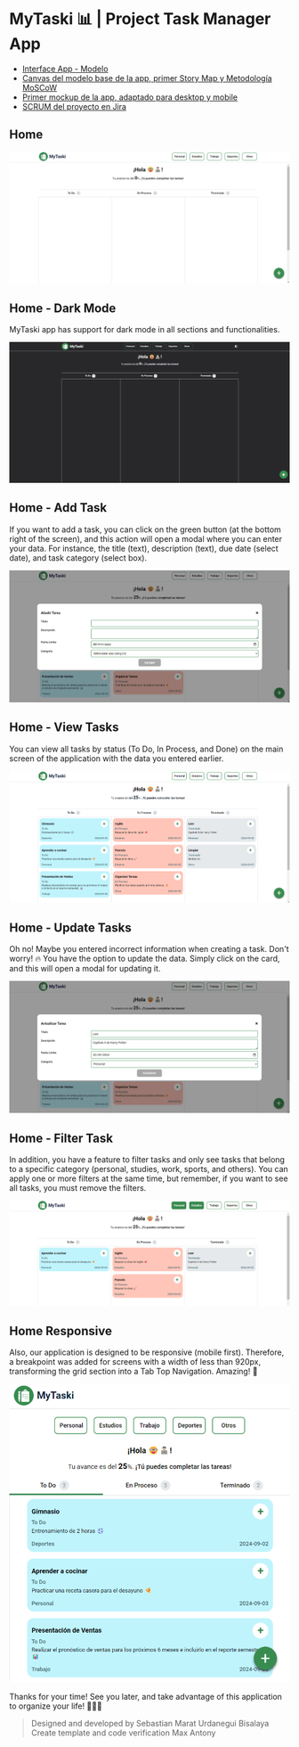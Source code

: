 # MyTaski 📊 | Project Task Manager App 

- [Interface App - Modelo](https://bordio.com/wp-content/themes/understrap/images/homepage/kanban-xl-1x.webp)
- [Canvas del modelo base de la app, primer Story Map y Metodología MoSCoW](https://excalidraw.com/#json=a_o5pxBZEDW17JiO49taR,-Xh19twN19IR8KPno0Z50Q)
- [Primer mockup de la app, adaptado para desktop y mobile](https://design.penpot.app/#/view/a05161ef-ac42-80c0-8004-e2646cfb9150?page-id=a05161ef-ac42-80c0-8004-e2646cfb9151&section=interactions&index=0&share-id=a05161ef-ac42-80c0-8004-e2658f014fbc)
- [SCRUM del proyecto en Jira](https://sebasurdanegui.atlassian.net/jira/software/projects/SCRUM/boards/1/backlog?selectedIssue=SCRUM-3&atlOrigin=eyJpIjoiNWI1OGMwZDk1NjNmNDczYzgyNGJiODY1MmY1NjIyNjgiLCJwIjoiaiJ9)

## **Home**
![Home](./assets/img/home.png)

## **Home - Dark Mode**
MyTaski app has support for dark mode in all sections and functionalities.

![Home Dark Mode](./assets/img/home%20dark%20theme.png)


## **Home - Add Task**
If you want to add a task, you can click on the green button (at the bottom right of the screen), and this action will open a modal where you can enter your data. For instance, the title (text), description (text), due date (select date), and task category (select box).

![Home](./assets/img/home%20add%20task.png)

## **Home - View Tasks**
You can view all tasks by status (To Do, In Process, and Done) on the main screen of the application with the data you entered earlier.

![Home](./assets/img/home%20tasks.png)

## **Home - Update Tasks**
Oh no! Maybe you entered incorrect information when creating a task. Don't worry! 🔥 You have the option to update the data. Simply click on the card, and this will open a modal for updating it.

![Home](./assets/img/home%20update%20task.png)

## **Home - Filter Task**

In addition, you have a feature to filter tasks and only see tasks that belong to a specific category (personal, studies, work, sports, and others). You can apply one or more filters at the same time, but remember, if you want to see all tasks, you must remove the filters.


![Home](./assets/img/home%20filter.png)

## **Home Responsive**

Also, our application is designed to be responsive (mobile first). Therefore, a breakpoint was added for screens with a width of less than 920px, transforming the grid section into a Tab Top Navigation. Amazing! 🚀

![Home](./assets/img/home%20responsive.png)

Thanks for your time! See you later, and take advantage of this application to organize your life! 👋🏻💯

> Designed and developed by Sebastian Marat Urdanegui Bisalaya
> Create template and code verification Max Antony